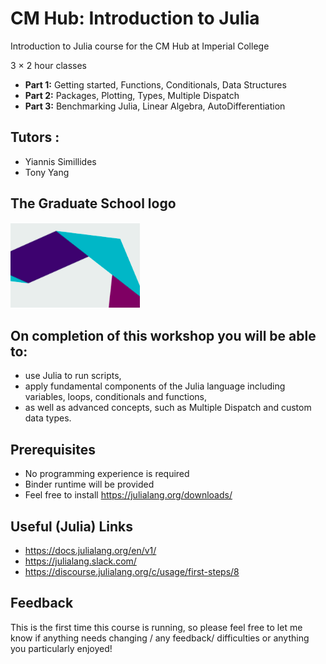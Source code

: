 # CM Hub: Introduction to Julia
Introduction to Julia course for the CM Hub at Imperial College

3 × 2 hour classes

* **Part 1:** Getting started, Functions, Conditionals, Data Structures
* **Part 2:** Packages, Plotting, Types, Multiple Dispatch
* **Part 3:** Benchmarking Julia, Linear Algebra, AutoDifferentiation

## Tutors : 
* Yiannis Simillides
* Tony Yang

## The Graduate School logo
<img src="/readme-images/grad-school-logo.png">

## On completion of this workshop you will be able to:
* use Julia to run scripts,
* apply fundamental components of the Julia language including variables, loops, conditionals and functions,
* as well as advanced concepts, such as Multiple Dispatch and custom data types.

## Prerequisites
* No programming experience is required
* Binder runtime will be provided
* Feel free to install https://julialang.org/downloads/ 

## Useful (Julia) Links
* https://docs.julialang.org/en/v1/
* https://julialang.slack.com/
* https://discourse.julialang.org/c/usage/first-steps/8

## Feedback
This is the first time this course is running, so please feel free to let me know if anything needs changing / any feedback/ difficulties or anything you particularly enjoyed!